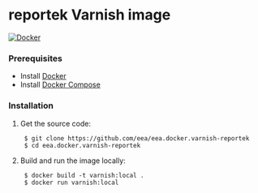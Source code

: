 reportek Varnish image
=============================

[![Docker]( https://dockerbuildbadges.quelltext.eu/status.svg?organization=eeacms&repository=reportek-varnish)](https://hub.docker.com/r/eeacms/reportek-varnish/builds)

### Prerequisites

* Install [Docker](https://docs.docker.com/engine/installation/)
* Install [Docker Compose](https://docs.docker.com/compose/install/)

### Installation

1. Get the source code:

        $ git clone https://github.com/eea/eea.docker.varnish-reportek
        $ cd eea.docker.varnish-reportek

2. Build and run the image locally:

        $ docker build -t varnish:local .
        $ docker run varnish:local

